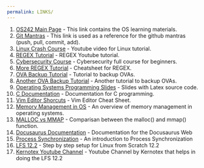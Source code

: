 ```yaml
---
permalink: LINKS/
---
```

1. [OS242 Main Page](https://os.vlsm.org/) - This link contains the OS learning materials.
2. [Git Mantras](https://doit.vlsm.org/047.html) - This link is used as a reference for the github mantras (push, pull, commit, add).
3. [Linux Crash Course](https://youtu.be/wBp0Rb-ZJak) - Youtube video for Linux tutorial.
4. [REGEX Tutorial](https://youtu.be/bgBWp9EIlMM) - REGEX Youtube tutorial. 
5. [Cybersecurity Course](https://youtu.be/U_P23SqJaDc) - Cybersecurity full course for beginners.
6. [More REGEX Tutorial](https://regextutorial.org/) - Cheatsheet for REGEX.
7. [OVA Backup Tutorial](https://itsfoss.com/virtualbox-backup-clone/) - Tutorial to backup OVAs.
8. [Another OVA Backup Tutorial](https://docs.oracle.com/cd/E50245_01/E50251/html/vmadm-vm-backup.html) - Another tutorial to backup OVAs.
9. [Operating Systems Programming Slides](https://docos.vlsm.org/) - Slides with Latex source code.
10. [C Documentation](https://devdocs.io/c/) - Documentation for C programming.
11. [Vim Editor Shorcuts](https://www.thegeekdiary.com/basic-vi-commands-cheat-sheet/) - Vim Editor Cheat Sheet.
12. [Memory Management in OS](https://www.geeksforgeeks.org/memory-management-in-operating-system/) - An overview of memory management in operating systems.
13. [MALLOC vs MMAP](https://www.diffzy.com/article/difference-between-mmap-and-malloc-760) - Comparisan between the malloc() and mmap() function.
14. [Docusaurus Documentation](https://docusaurus.io/docs/category/guides) - Documentation for the Docusaurus Web
15. [Process Synchronization](https://www.geeksforgeeks.org/introduction-of-process-synchronization/) - An introduction to Process Synchronization
16. [LFS 12.2](https://www.linuxfromscratch.org/lfs/view/12.2/index.html) - Step by step setup for Linux from Scratch 12.2
17. [Kernotex Youtube Channel](https://www.youtube.com/@Kernotex) - Youtube Channel by Kernotex that helps in doing the LFS 12.2 
